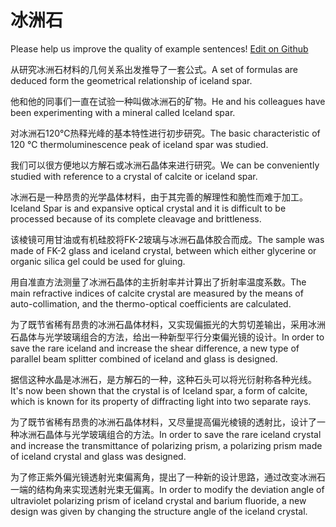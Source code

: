 # 冰洲石

Please help us improve the quality of example sentences! [Edit on Github](https://github.com/jiyushe/jiyu-example-sentence-source/blob/main/chinese/bingzhoushi.md)

<p><span class="chinese">从研究冰洲石材料的几何关系出发推导了一套公式。</span><span class="english">A set of formulas are deduced form the geometrical relationship of iceland spar.</span></p>

<p><span class="chinese">他和他的同事们一直在试验一种叫做冰洲石的矿物。</span><span class="english">He and his colleagues have been experimenting with a mineral called Iceland spar.</span></p>

<p><span class="chinese">对冰洲石120℃热释光峰的基本特性进行初步研究。</span><span class="english">The basic characteristic of 120 ℃ thermoluminescence peak of iceland spar was studied.</span></p>

<p><span class="chinese">我们可以很方便地以方解石或冰洲石晶体来进行研究。</span><span class="english">We can be conveniently studied with reference to a crystal of calcite or iceland spar.</span></p>

<p><span class="chinese">冰洲石是一种昂贵的光学晶体材料，由于其完善的解理性和脆性而难于加工。</span><span class="english">Iceland Spar is and expansive optical crystal and it is difficult to be processed because of its complete cleavage and brittleness.</span></p>

<p><span class="chinese">该棱镜可用甘油或有机硅胶将FK-2玻璃与冰洲石晶体胶合而成。</span><span class="english">The sample was made of FK-2 glass and iceland crystal, between which either glycerine or organic silica gel could be used for gluing.</span></p>

<p><span class="chinese">用自准直方法测量了冰洲石晶体的主折射率并计算出了折射率温度系数。</span><span class="english">The main refractive indices of calcite crystal are measured by the means of auto-collimation, and the thermo-optical coefficients are calculated.</span></p>

<p><span class="chinese">为了既节省稀有昂贵的冰洲石晶体材料，又实现偏振光的大剪切差输出，采用冰洲石晶体与光学玻璃组合的方法，给出一种新型平行分束偏光镜的设计。</span><span class="english">In order to save the rare iceland and increase the shear difference, a new type of parallel beam splitter combined of iceland and glass is designed.</span></p>

<p><span class="chinese">据信这种水晶是冰洲石，是方解石的一种，这种石头可以将光衍射称各种光线。</span><span class="english">It's now been shown that the crystal is of Iceland spar, a form of calcite, which is known for its property of diffracting light into two separate rays.</span></p>

<p><span class="chinese">为了既节省稀有昂贵的冰洲石晶体材料，又尽量提高偏光棱镜的透射比，设计了一种冰洲石晶体与光学玻璃组合的方法。</span><span class="english">In order to save the rare iceland crystal and increase the transmittance of polarizing prism, a polarizing prism made of iceland crystal and glass was designed.</span></p>

<p><span class="chinese">为了修正紫外偏光镜透射光束偏离角，提出了一种新的设计思路，通过改变冰洲石一端的结构角来实现透射光束无偏离。</span><span class="english">In order to modify the deviation angle of ultraviolet polarizing prism of iceland crystal and barium fluoride, a new design was given by changing the structure angle of the iceland crystal.</span></p>

